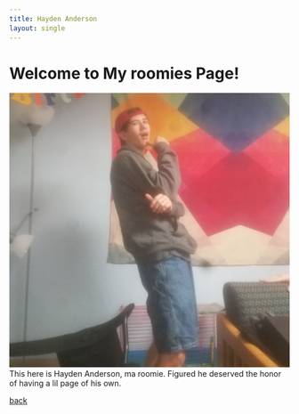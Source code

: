 ```yaml
---
title: Hayden Anderson
layout: single
---
```

# Welcome to My roomies Page!
![Hayden](https://github.com/Joecontrair/Joecontrair.github.io/blob/main/assets/Images/20201115_194908.jpg?raw=true) <br/>
This here is Hayden Anderson, ma roomie. Figured he deserved the honor of having a lil page of his own. <br/>

[back](./)
